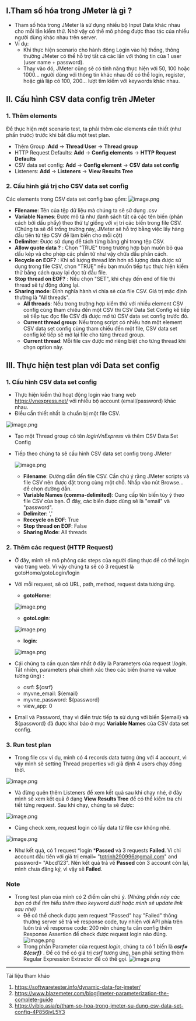 ## I.Tham số hóa trong JMeter là gì ?
- Tham số hóa trong JMeter là sử dụng nhiều bộ Input Data khác nhau cho mỗi lần kiểm thử. Nhờ vậy có thể mô phỏng được thao tác của nhiều người dùng khác nhau trên server.
- Ví dụ: 
    - Khi thực hiện scenario cho hành động Login vào hệ thống, thông thường JMeter có thể hỗ trợ tất cả các lần với thông tin của 1 user (user name + password).
    - Thay vào đó, JMeter cũng sẽ có tính năng thực hiện với 50, 100 hoặc 1000... người dùng với thông tin khác nhau để có thể login, register, hoặc giả lập có 100, 200... lượt tìm kiếm với keywords khác nhau.

## II. Cấu hình CSV data config trên JMeter
### 1. Thêm elements
Để thực hiện một scenario test, ta phải thêm các elements cần thiết (như phần trước) trước khi bắt đầu  một test plan.
- Thêm Group :**Add** → **Thread User** → **Thread group**
- HTTP Request Defaults: **Add** → **Config elements** → **HTTP Request Defaults**
- CSV data set config: **Add** → **Config element** → **CSV data set config**
- Listeners: **Add** → **Listeners** → **View Results Tree** 

### 2. Cấu hình giá trị cho CSV data set config
Các elements trong CSV data set config bao gồm:
![image.png](https://images.viblo.asia/bee3db91-3a4d-4ff3-a969-9f385d4331c4.png)
- **Filename**: Tên của tệp dữ liệu mà chúng ta sẽ sử dụng .csv
- **Variable Names**: Được mô tả như danh sách tất cả các tên biến (phân cách bởi dấu phẩy) theo thứ tự giống với vị trí các biến trong file CSV.  (Chúng ta sẽ để trống trường này, JMeter sẽ hỗ trợ bằng việc lấy hàng đầu tiên từ tệp CSV để làm biến cho mỗi cột)
- **Delimiter**: Được sử dụng để tách từng bảng ghi trong tệp CSV.
- **Allow quote data ?** : Chọn "TRUE" trong trường hợp bạn muốn bỏ qua dấu kép và cho phép các phần tử như vậy chứa dấu phân cách.
- **Recycle on EOF?** : Khi số lượng thread lớn hơn số lượng data được sử dụng trong file CSV, chọn "TRUE" nếu bạn muốn tiếp tục thực hiện kiểm thử bằng cách quay lại đọc từ đầu file.
- **Stop thread on EOF?** : Nếu chọn "SET", khi chạy đến end of file thì thread sẽ tự động dừng lại.
- **Sharing mode**: Định nghĩa hành vi chia sẻ của file CSV. Giá trị mặc định thường là "All threads".
    -  **All threads**: Nếu trong trường hợp kiểm thử với nhiều element CSV config cùng tham chiếu đến một CSV thì CSV Data Set Config kế tiếp sẽ tiếp tục đọc file CSV đã được mở từ CSV data set config trước đó.
    -  **Current thread group**: Nếu trong script có nhiều hơn một element CSV data set config cùng tham chiếu đến một file, CSV data set config kế tiếp sẽ mở lại file cho từng thread group.
    -  **Current thread**: Mỗi file csv được mở riêng biệt cho từng thread khi chọn option này.
## III. Thực hiện test plan với Data set config
### 1. Cấu hình CSV data set config 
- Thực hiện kiểm thử hoạt động login vào trang web https://vnexpress.net/ với nhiều bộ account (email/password) khác nhau.
- Điều cần thiết nhất là chuẩn bị một file CSV.

![image.png](https://images.viblo.asia/bc2a709f-494c-45a2-b753-566972a1349c.png)
- Tạo một Thread group có tên *loginVnExpress* và thêm CSV Data Set Config
- Tiếp theo chúng ta sẽ cấu hình CSV data set config trong JMeter

    ![image.png](https://images.viblo.asia/418ba19b-d9db-43ab-a527-1e5462533b30.png)
    - **Filename**: Đường dẫn đến file CSV. Cần chú ý rằng JMeter scripts và file CSV nên được đặt trong cùng một chỗ. Nhấp vào nút Browse... để chọn đường dẫn.
    - **Variable Names (comma-delimited)**: Cung cấp tên biến tùy ý theo file CSV của bạn. Ở đây, các biến được dùng sẽ là "email" và "password".
    - **Delimiter**: ','
    - **Reccycle on EOF**: True
    - **Stop thread on EOF**: False
    - **Sharing Mode**: All threads
### 2. Thêm các request (HTTP Request)
- Ở đây, mình sẽ mô phỏng các steps của người dùng thực để có thể login vào trang web. Vì vậy chúng ta sẽ có 3 request là gotoHome/gotoLogin/login
- Với mỗi request, sẽ có URL, path, method, request data tương ứng.
    - **gotoHome**:
    
    ![image.png](https://images.viblo.asia/ee0e5018-3974-41ab-9312-311aa8e8093a.png)
    - **gotoLogin**:
    
    ![image.png](https://images.viblo.asia/e3256e2d-e89b-4fb7-ab77-8652d1eea229.png)
    - **login**:
    
    ![image.png](https://images.viblo.asia/737762da-07ff-495a-8c77-1cc5cf2b3f98.png)
- Cái chúng ta cần quan tâm nhất ở đây là Parameters của request *\login*. Tất nhiên, parameters phải chính xác theo các biến (name và value tương ứng) : 
    - csrf:	${csrf}	
    - myvne_email:	${email}
    - myvne_password:	${password}
    - view_app:	0
 - Email và Password, thay vì điền trực tiếp ta sử dụng với biến ${email} và ${password} đã được khai báo ở mục **Variable Names** của CSV data set config.
### 3. Run test plan
- Trong file csv ví dụ, mình có 4 records data tương ứng với 4 account, vì vậy mình sẽ setting Thread properties với giả định 4 users chạy đồng thời.

![image.png](https://images.viblo.asia/e7edec0a-1041-483d-8203-7e51b38fd55e.png)
- Và đừng quên thêm Listeners để xem kết quả sau khi chạy nhé, ở đây mình sẽ xem kết quả ở dạng **View Results Tree** để có thể kiểm tra chi tiết từng request. Sau khi chạy, chúng ta sẽ được:

![image.png](https://images.viblo.asia/e8733e78-7c01-43fb-8c00-8a219e0c7392.png)
- Cùng check xem, request login có lấy data từ file csv không nhé.

![image.png](https://images.viblo.asia/2dcc92cc-186e-47ca-ad02-1f243927a6ba.png)
- Như kết quả, có 1 request *login ***Passed** và 3 requests **Failed**. Vì chỉ account đầu tiên với giá trị email= "totrinh290996@gmail.com" and password= "Abcd123". Nên kết quả trả về **Passed** còn 3 account còn lại, mình chưa đăng ký, vì vậy sẽ **Failed**.
### Note
- Trong test plan của mình có 2 điểm cần chú ý. *(Những phần này các bạn có thể tìm hiểu thêm theo keyword dưới hoặc mình sẽ update link sau nhé)*
    - Để có thể check được xem request "Passed" hay "Failed" thông thường server sẽ trả về response code, tuy nhiên với API phía trên luôn trả về response code: 200 nên chúng ta cần config thêm Response Assertion để check được request login nào đúng.
    ![image.png](https://images.viblo.asia/fe1ea0ce-d024-4d4c-9915-44360787c395.png)
    - Trong phần Parameter của request *login*, chúng ta có 1 biến là ***csrf= ${csrf}*** . Để có thể có giá trị *csrf* tương ứng, bạn phải setting thêm Regular Expression Extractor để có thể gọi.
    ![image.png](https://images.viblo.asia/da2e8623-07f7-469f-91cb-8edf97023900.png)
-----
Tài liệu tham khảo
1. https://softwaretester.info/dynamic-data-for-jmeter/
2. https://www.blazemeter.com/blog/jmeter-parameterization-the-complete-guide
3. https://viblo.asia/p/tham-so-hoa-trong-jmeter-su-dung-csv-data-set-config-4P856jvL5Y3